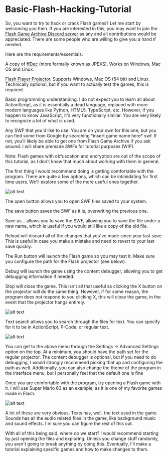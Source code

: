 # Basic-Flash-Hacking-Tutorial

So, you want to try to hack or crack Flash games? Let me start by welcoming you then. If you are interested in this, you may want to join the [Flash Game Archive Discord server](https://discord.com/invite/h5PW6NqUvA) as any and all contributions would be appreciated. There are some people who are willing to give you a hand if needed. 

Here are the requirements/essentials:

A copy of [ffDec](https://github.com/jindrapetrik/jpexs-decompiler/releases) (more formally known as JPEXS). Works on Windows, Mac OS and Linux. 

[Flash Player Projector](https://www.adobe.com/support/flashplayer/debug_downloads.html). Supports Windows, Mac OS (64 bit) and Linux. Technically optional, but if you want to actually test the games, this is required.

Basic programming understanding. I do not expect you to learn all about ActionScript, as it is essentially a dead language, replaced with more modern languages like Python, HTML5, TypeScript, etc. However, if you happen to know JavaScript, it's very functionally similar. You are very likely to recognize a lot of what is used. 

Any SWF that you'd like to use. You are on your own for this one, but you can find some from Google by searching \*insert game name here* swf. If not, you'll likely be able to get one from Flash Game Archive if you ask around. I will share premade SWFs for tutorial purposes (WIP). 

Note: Flash games with obfuscation and encryption are out of the scope of this tutorial, as I don't know that much about working with them in general.


The first thing I would recommend doing is getting comfortable with the program. There are quite a few options, which can be intimidating for first time users. We'll explore some of the more useful ones together. 

![alt text](https://cdn.discordapp.com/attachments/912722328411070515/926077900699099156/unknown.png)

The open button allows you to open SWF files saved to your system.

The save button saves the SWF as it is, overwriting the previous one.

Save as... allows you to save the SWF, allowing you to save the file under a new name, which is useful if you would still like a copy of the old file.

Reload will discard all of the changes that you've made since your last save. This is useful in case you make a mistake and need to revert to your last save quickly.

The Run button will launch the Flash game so you may test it. Make sure you configure the path for the Flash projector (see below). 

Debug will launch the game using the content debugger, allowing you to get debugging information if needed. 

Stop will close the game. This isn't all that useful as clicking the X button on the projector will do the same thing. However, if for some reason, the program does not respond to you clicking X, this will close the game, in the event that the projector hangs entirely. 

![alt text](https://cdn.discordapp.com/attachments/912722328411070515/926081899682730034/unknown.png)

Text search allows you to search through the files for text. You can specify for it to be in ActionScript, P-Code, or regular text. 

![alt text](https://cdn.discordapp.com/attachments/912722328411070515/926086783677124648/unknown.png)

You can get to the above menu through the Settings → Advanced Settings option on the top. At a minimum, you should have the path set for the regular projector. The content debugger is optional, but if you need to do debugging, I would strongly recommend picking that up and configuring the path as well. Additionally, you can also change the theme of the program in the Interface menu, but I personally feel that the default one is fine

Once you are comfortable with the program, try opening a Flash game with it. I will use Super Mario 63 as an example, as it is one of my favorite games made in Flash. 

![alt text](https://cdn.discordapp.com/attachments/912722328411070515/926090847232065617/unknown.png)

A lot of these are very obvious. Texts has, well, the text used in the game. Sounds has all the audio related files in the game, like background music and sound effects. I'm sure you can figure the rest of this out. 

With all of this being said, where do we start? I would recommend starting by just opening the files and exploring. Unless you change stuff randomly, you aren't going to break anything by doing this. Eventually, I'll make a tutorial explaining specific games and how to make changes to them. 
